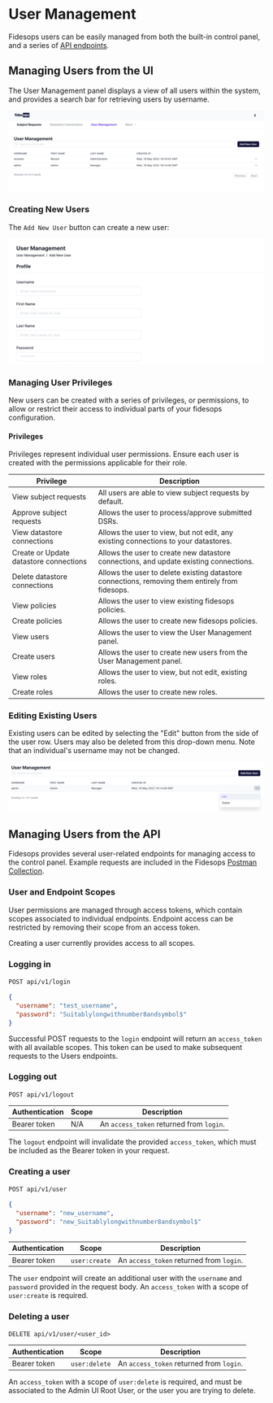 # User Management
Fidesops users can be easily managed from both the built-in control panel, and a series of [API endpoints](#managing-users-from-the-api).
## Managing Users from the UI
The User Management panel displays a view of all users within the system, and provides a search bar for retrieving users by username. 

![user panel](../img/admin_ui/user_management.png)


### Creating New Users
The `Add New User` button can create a new user:

![new user](../img/admin_ui/add_new_user.png)

### Managing User Privileges
New users can be created with a series of privileges, or permissions, to allow or restrict their access to individual parts of your fidesops configuration. 

#### Privileges
Privileges represent individual user permissions. Ensure each user is created with the permissions applicable for their role.

| Privilege | Description |
|----|----|
| View subject requests | All users are able to view subject requests by default. |
| Approve subject requests | Allows the user to process/approve submitted DSRs. | 
| View datastore connections | Allows the user to view, but not edit, any existing connections to your datastores. |
| Create or Update datastore connections | Allows the user to create new datastore connections, and update existing connections. |
| Delete datastore connections | Allows the user to delete existing datastore connections, removing them entirely from fidesops. |
| View policies | Allows the user to view existing fidesops policies. | 
| Create policies | Allows the user to create new fidesops policies. |
| View users | Allows the user to view the User Management panel. |
| Create users | Allows the user to create new users from the User Management panel. ||
| View roles | Allows the user to view, but not edit, existing roles. |
| Create roles | Allows the user to create new roles. |

### Editing Existing Users
Existing users can be edited by selecting the "Edit" button from the side of the user row. Users may also be deleted from this drop-down menu. Note that an individual's username may not be changed.

![edit user](../img/admin_ui/edit_user.png)


## Managing Users from the API 

Fidesops provides several user-related endpoints for managing access to the control panel. Example requests are included in the Fidesops [Postman Collection](./../postman/using_postman.md).


### User and Endpoint Scopes
User permissions are managed through access tokens, which contain scopes associated to individual endpoints. Endpoint access can be restricted by removing their scope from an access token.

Creating a user currently provides access to all scopes.

### Logging in

```
POST api/v1/login
``` 

```json title="Request Body"
{
  "username": "test_username",
  "password": "Suitablylongwithnumber8andsymbol$"
}
```

Successful POST requests to the `login` endpoint will return an `access_token` with all available scopes. This token can be used to make subsequent requests to the Users endpoints.

### Logging out 

```
POST api/v1/logout
``` 

| Authentication | Scope | Description |
|---|---|---|
| Bearer token | N/A | An `access_token` returned from `login`. |

The `logout` endpoint will invalidate the provided `access_token`, which must be included as the Bearer token in your request.

### Creating a user

```
POST api/v1/user
``` 

```json title="Request Body"
{
  "username": "new_username",
  "password": "new_Suitablylongwithnumber8andsymbol$"
}
```

| Authentication | Scope | Description |
|---|---|---|
| Bearer token | `user:create` | An `access_token` returned from `login`. |

The `user` endpoint will create an additional user with the `username` and `password` provided in the request body. An `access_token` with a scope of `user:create` is required.


### Deleting a user

```
DELETE api/v1/user/<user_id>
``` 

| Authentication | Scope | Description |
|---|---|---|
| Bearer token | `user:delete` | An `access_token` returned from `login`. |

An `access_token` with a scope of `user:delete` is required, and must be associated to the Admin UI Root User, or the user you are trying to delete.